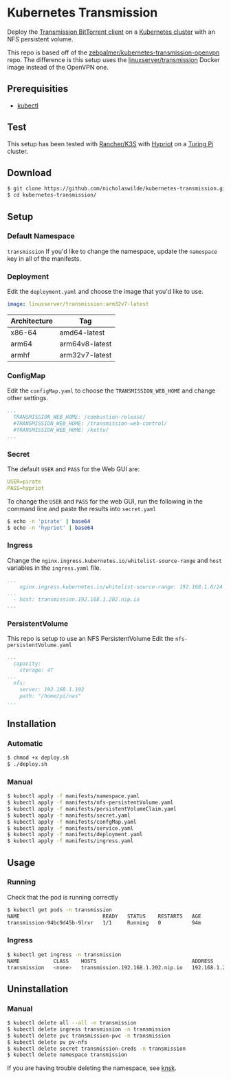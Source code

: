 # Kubernetes Transmission
Deploy the [Transmission BitTorrent client](https://transmissionbt.com/) on a [Kubernetes cluster](https://kubernetes.io/) with an NFS persistent volume.

This repo is based off of the [zebpalmer/kubernetes-transmission-openvpn](https://github.com/zebpalmer/kubernetes-transmission-openvpn) repo. The difference is this setup uses the [linuxserver/transmission](https://hub.docker.com/r/linuxserver/transmission) Docker image instead of the OpenVPN one.

## Prerequisities
- [kubectl](https://kubernetes.io/docs/reference/kubectl/overview/)

## Test
This setup has been tested with [Rancher/K3S](https://github.com/rancher/k3s) with [Hypriot](https://github.com/hypriot/image-builder-rpi) on a [Turing Pi](https://turingpi.com/) cluster.

## Download
```bash
$ git clone https://github.com/nicholaswilde/kubernetes-transmission.git
$ cd kubernetes-transmission/
```
## Setup
### Default Namespace
`transmission`
If you'd like to change the namespace, update the `namespace` key in all of the manifests.

### Deployment
Edit the `deployment.yaml` and choose the image that you'd like to use.

```yaml
image: linuxserver/transmission:arm32v7-latest
```
| Architecture | Tag            |
|--------------|----------------|
| x86-64       | amd64-latest   |
| arm64	       | arm64v8-latest |
| armhf	       | arm32v7-latest |

### ConfigMap
Edit the `configMap.yaml` to choose the `TRANSMISSION_WEB_HOME` and change other settings.
```yaml
...
  TRANSMISSION_WEB_HOME: /combustion-release/
  #TRANSMISSION_WEB_HOME: /transmission-web-control/
  #TRANSMISSION_WEB_HOME: /kettu/
...
```
### Secret
The default `USER` and `PASS` for the Web GUI are:
```yaml
USER=pirate
PASS=hypriot
```
To change the `USER` and `PASS` for the web GUI, run the following in the command line and paste the results into `secret.yaml`
```bash
$ echo -n 'pirate' | base64
$ echo -n 'hypriot' | base64
```
### Ingress
Change the `nginx.ingress.kubernetes.io/whitelist-source-range` and `host` variables in the `ingress.yaml` file.
```yaml
...
    nginx.ingress.kubernetes.io/whitelist-source-range: 192.168.1.0/24
...
  - host: transmission.192.168.1.202.nip.io
...
```
### PersistentVolume
This repo is setup to use an NFS PersistentVolume
Edit the `nfs-persistentVolume.yaml`
```yaml
...
  capacity:
    storage: 4T
...
  nfs:
    server: 192.168.1.192
    path: "/home/pi/nas"
...
```

## Installation
### Automatic
```bash
$ chmod +x deploy.sh
$ ./deploy.sh
```

### Manual
```bash
$ kubectl apply -f manifests/namespace.yaml
$ kubectl apply -f manifests/nfs-persistentVolume.yaml
$ kubectl apply -f manifests/persistentVolumeClaim.yaml
$ kubectl apply -f manifests/secret.yaml
$ kubectl apply -f manifests/confgMap.yaml
$ kubectl apply -f manifests/service.yaml
$ kubectl apply -f manifests/deployment.yaml
$ kubectl apply -f manifests/ingress.yaml
```

## Usage
### Running
Check that the pod is running correctly
```bash
$ kubectl get pods -n transmission
NAME                           READY   STATUS    RESTARTS   AGE
transmission-94bc9d45b-9lrxr   1/1     Running   0          94m
```

### Ingress
```bash
$ kubectl get ingress -n transmission
NAME           CLASS    HOSTS                               ADDRESS         PORTS   AGE
transmission   <none>   transmission.192.168.1.202.nip.io   192.168.1.203   80      73m
```
## Uninstallation
### Manual
```bash
$ kubectl delete all --all -n transmission
$ kubectl delete ingress transmission -n transmission
$ kubectl delete pvc transmission-pvc -n transmission
$ kubectl delete pv pv-nfs
$ kubectl delete secret transmission-creds -n transmission
$ kubectl delete namespace transmission
```
If you are having trouble deleting the namespace, see [knsk](https://github.com/thyarles/knsk).

